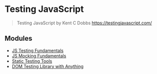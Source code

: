# Testing JavaScript
> Testing JavaScript by Kent C Dobbs https://testingjavascript.com/

## Modules
- [JS Testing Fundamentals](https://github.com/spfave/js-testing-fundamentals)
- [JS Mocking Fundamentals](https://github.com/spfave/js-mocking-fundamentals)
- [Static Testing Tools](https://github.com/spfave/static-testing-tools/)
- [DOM Testing Library with Anything](https://github.com/spfave/dom-testing-library-with-anything)